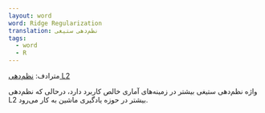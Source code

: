 ```yaml
---
layout: word
word: Ridge Regularization
translation: نظم‌دهی ستیغی
tags:
  - word
  - R
---
```

مترادف: [نظم‌دهی L2](/L/l2_regularization)

واژه نظم‌دهی ستیغی بیشتر در زمینه‌های آماری خالص کاربرد دارد، درحالی که نظم‌دهی L2 بیشتر در حوزه یادگیری ماشین به کار می‌رود.